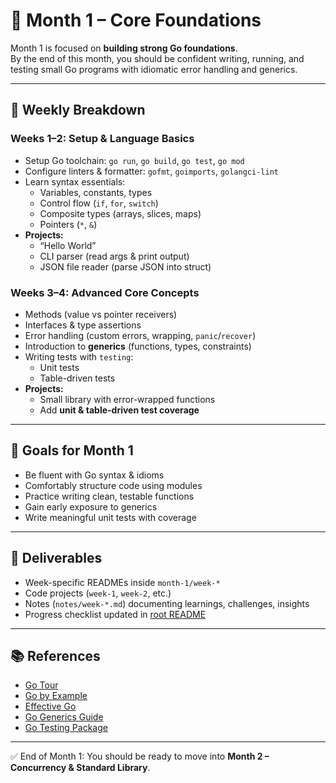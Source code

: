 # 📘 Month 1 – Core Foundations

Month 1 is focused on **building strong Go foundations**.  
By the end of this month, you should be confident writing, running, and testing small Go programs with idiomatic error handling and generics.

---

## 📅 Weekly Breakdown

### Weeks 1–2: Setup & Language Basics
- Setup Go toolchain: `go run`, `go build`, `go test`, `go mod`
- Configure linters & formatter: `gofmt`, `goimports`, `golangci-lint`
- Learn syntax essentials:
  - Variables, constants, types
  - Control flow (`if`, `for`, `switch`)
  - Composite types (arrays, slices, maps)
  - Pointers (`*`, `&`)
- **Projects:**
  - “Hello World”
  - CLI parser (read args & print output)
  - JSON file reader (parse JSON into struct)

### Weeks 3–4: Advanced Core Concepts
- Methods (value vs pointer receivers)
- Interfaces & type assertions
- Error handling (custom errors, wrapping, `panic`/`recover`)
- Introduction to **generics** (functions, types, constraints)
- Writing tests with `testing`:
  - Unit tests
  - Table-driven tests
- **Projects:**
  - Small library with error-wrapped functions
  - Add **unit & table-driven test coverage**

---

## 🎯 Goals for Month 1
- Be fluent with Go syntax & idioms
- Comfortably structure code using modules
- Practice writing clean, testable functions
- Gain early exposure to generics
- Write meaningful unit tests with coverage

---

## 📝 Deliverables
- Week-specific READMEs inside `month-1/week-*`
- Code projects (`week-1`, `week-2`, etc.)
- Notes (`notes/week-*.md`) documenting learnings, challenges, insights
- Progress checklist updated in [root README](../README.md)

---

## 📚 References
- [Go Tour](https://go.dev/tour/)
- [Go by Example](https://gobyexample.com/)
- [Effective Go](https://go.dev/doc/effective_go)
- [Go Generics Guide](https://go.dev/doc/tutorial/generics)
- [Go Testing Package](https://pkg.go.dev/testing)

---

✅ End of Month 1: You should be ready to move into **Month 2 – Concurrency & Standard Library**.
